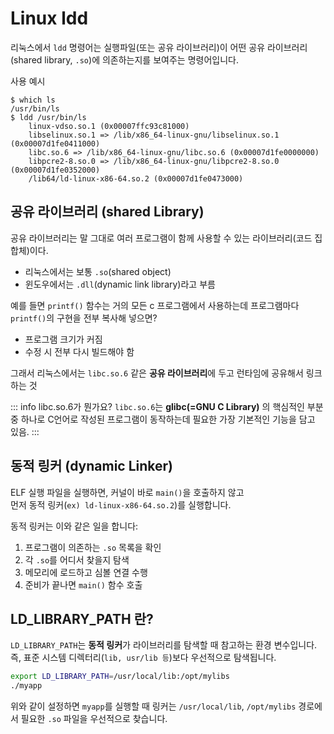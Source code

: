 # Linux ldd

리눅스에서 `ldd` 명령어는 실행파일(또는 공유 라이브러리)이 어떤 공유 라이브러리(shared library, `.so`)에 의존하는지를 보여주는 명령어입니다.

사용 예시

``` shell
$ which ls
/usr/bin/ls
$ ldd /usr/bin/ls
	linux-vdso.so.1 (0x00007ffc93c81000)
	libselinux.so.1 => /lib/x86_64-linux-gnu/libselinux.so.1 (0x00007d1fe0411000)
	libc.so.6 => /lib/x86_64-linux-gnu/libc.so.6 (0x00007d1fe0000000)
	libpcre2-8.so.0 => /lib/x86_64-linux-gnu/libpcre2-8.so.0 (0x00007d1fe0352000)
	/lib64/ld-linux-x86-64.so.2 (0x00007d1fe0473000)
```


## 공유 라이브러리 (shared Library)

공유 라이브러리는 말 그대로 여러 프로그램이 함께 사용할 수 있는 라이브러리(코드 집합체)이다.  
- 리눅스에서는 보통 `.so`(shared object)
- 윈도우에서는 `.dll`(dynamic link library)라고 부름

예를 들면 `printf()` 함수는 거의 모든 c 프로그램에서 사용하는데 프로그램마다 `printf()`의 구현을 전부 복사해 넣으면?
- 프로그램 크기가 커짐
- 수정 시 전부 다시 빌드해야 함 

그래서 리눅스에서는 `libc.so.6` 같은 **공유 라이브러리**에 두고 런타임에 공유해서 링크하는 것  

::: info libc.so.6가 뭔가요?
`libc.so.6`는 **glibc(=GNU C Library)** 의 핵심적인 부분 중 하나로 C언어로 작성된 프로그램이 동작하는데 필요한 가장 기본적인 기능을 담고 있음.
:::

## 동적 링커 (dynamic Linker)

ELF 실행 파일을 실행하면, 커널이 바로 `main()`을 호출하지 않고  
먼저 동적 링커(`ex) ld-linux-x86-64.so.2`)를 실행합니다.  

동적 링커는 이와 같은 일을 합니다:

1. 프로그램이 의존하는 `.so` 목록을 확인
2. 각 `.so`를 어디서 찾을지 탐색
3. 메모리에 로드하고 심볼 연결 수행
4. 준비가 끝나면 `main()` 함수 호출

## LD_LIBRARY_PATH 란?

`LD_LIBRARY_PATH`는 **동적 링커**가 라이브러리를 탐색할 때 참고하는 환경 변수입니다.  
즉, 표준 시스템 디렉터리(`lib, usr/lib 등`)보다 우선적으로 탐색됩니다.  

``` bash
export LD_LIBRARY_PATH=/usr/local/lib:/opt/mylibs
./myapp
```

위와 같이 설정하면 `myapp`를 실행할 때 링커는 `/usr/local/lib`, `/opt/mylibs` 경로에서 필요한 `.so` 파일을 우선적으로 찾습니다.  


